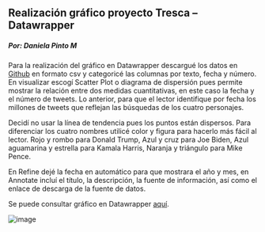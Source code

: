 ﻿## Realización gráfico proyecto Tresca – Datawrapper

##### Por: Daniela Pinto M

Para la realización del gráfico en Datawrapper descargué los datos en [Github](https://github.com/flowsta/nebrija-2021/tree/main/data) en formato csv y categoricé las columnas por texto, fecha y número. En visualizar escogí Scatter Plot o diagrama de dispersión pues permite mostrar la relación entre dos medidas cuantitativas, en este caso la fecha y el número de tweets. Lo anterior, para que el lector identifique por fecha los millones de tweets que reflejan las búsquedas de los cuatro personajes.

Decidí no usar la línea de tendencia pues los puntos están dispersos. Para diferenciar los cuatro nombres utilicé color y figura para hacerlo más fácil al lector. Rojo y rombo para Donald Trump, Azul y cruz para Joe Biden, Azul aguamarina y estrella para Kamala Harris, Naranja y triángulo para Mike Pence.

En Refine dejé la fecha en automático para que mostrara el año y mes, en Annotate incluí el título, la descripción, la fuente de información, así como el enlace de descarga de la fuente de datos.

Se puede consultar gráfico en Datawrapper [aquí](https://datawrapper.dwcdn.net/Qvg8d/2/).

  ![image](https://user-images.githubusercontent.com/93891405/143098092-84abfe52-71ef-424c-ac4c-63b3c5ee6ff2.png)
